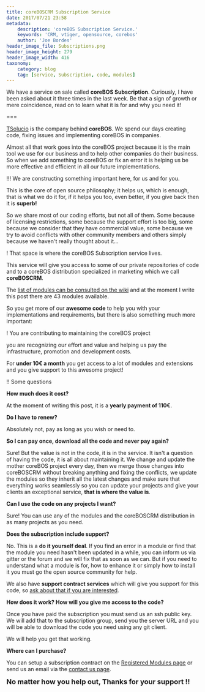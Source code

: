```yaml
---
title: coreBOSCRM Subscription Service
date: 2017/07/21 23:58
metadata:
    description: 'coreBOS Subscription Service.'
    keywords: 'CRM, vtiger, opensource, corebos'
    author: 'Joe Bordes'
header_image_file: Subscriptions.png
header_image_height: 279
header_image_width: 416
taxonomy:
    category: blog
    tag: [service, Subscription, code, modules]
---
```


We have a service on sale called **coreBOS Subscription**. Curiously, I have been asked about it three times in the last week. Be that a sign of growth or mere coincidence, read on to learn what it is for and why you need it!

===

[TSolucio](http://tsolucio.com) is the company behind **coreBOS**. We spend our days creating code, fixing issues and implementing coreBOS in companies.

Almost all that work goes into the coreBOS project because it is the main tool we use for our business and to help other companies do their business. So when we add something to coreBOS or fix an error it is helping us be more effective and efficient in all our future implementations.

 !!! We are constructing something important here, for us and for you.

This is the core of open source philosophy; it helps us, which is enough, that is what we do it for, if it helps you too, even better, if you give back then it is **superb!**

So we share most of our coding efforts, but not all of them. Some because of licensing restrictions, some because the support effort is too big, some because we consider that they have commercial value, some because we try to avoid conflicts with other community members and others simply because we haven't really thought about it...

 ! That space is where the coreBOS Subscription service lives.

This service will give you access to some of our private repositories of code and to a coreBOS distribution specialized in marketing which we call **coreBOSCRM**.

The [list of modules can be consulted on the wiki](https://corebos.org/documentation/doku.php?noprocess=1&id=en:extensions:extensions) and at the moment I write this post there are 43 modules available.

So you get more of our **awesome code** to help you with your implementations and requirements, but there is also something much more important:

 ! You are contributing to maintaining the coreBOS project

you are recognizing our effort and value and helping us pay the infrastructure, promotion and development costs.

For **under 10€ a month** you get access to a lot of modules and extensions and you give support to this awesome project!

 !! Some questions

**How much does it cost?**

At the moment of writing this post, it is a **yearly payment of 110€**.

**Do I have to renew?**

Absolutely not, pay as long as you wish or need to.

**So I can pay once, download all the code and never pay again?**

Sure! But the value is not in the code, it is in the service. It isn't a question of having the code, it is all about maintaining it. We change and update the mother coreBOS project every day, then we merge those changes into coreBOSCRM without breaking anything and fixing the conflicts, we update the modules so they inherit all the latest changes and make sure that everything works seamlessly so you can update your projects and give your clients an exceptional service, **that is where the value is**.

**Can I use the code on any projects I want?**

Sure! You can use any of the modules and the coreBOSCRM distribution in as many projects as you need.

**Does the subscription include support?**

No. This is a **do it yourself deal**. If you find an error in a module or find that the module you need hasn't been updated in a while, you can inform us via gitter or the forum and we will fix that as soon as we can. But if you need to understand what a module is for, how to enhance it or simply how to install it you must go the open source community for help.

We also have **support contract services** which will give you support for this code, so [ask about that if you are interested](http://corebos.org/page/contact).

**How does it work? How will you give me access to the code?**

Once you have paid the subscription you must send us an ssh public key. We will add that to the subscription group, send you the server URL and you will be able to download the code you need using any git client.

We will help you get that working.

**Where can I purchase?**

You can setup a subscription contract on the [Registered Modules page](https://corebos.org/documentation/doku.php?noprocess=1&id=en:extensions:extensions) or send us an email via the [contact us page](http://corebos.org/page/contact).

**<span style="font-size:large">No matter how you help out, Thanks for your support !!</span>**

